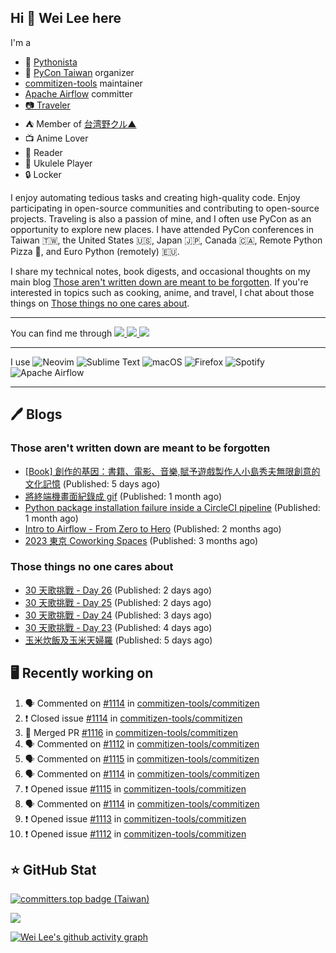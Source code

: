 ## Hi 👋 Wei Lee here

I'm a

* 🐍 [Pythonista](https://pycon-note.wei-lee.me/)
* 🐍 [PyCon Taiwan](https://tw.pycon.org/) organizer
* [commitizen-tools](https://github.com/commitizen-tools) maintainer
* [Apache Airflow](https://github.com/apache/airflow/) committer
* [📷 Traveler](https://travlog.wei-lee.me/)
* ⛺ Member of [台湾野クル▲](https://twitter.com/Taiwannokuru)
* 📺 Anime Lover
* 📖 Reader
* 🎵 Ukulele Player
* 🔒 Locker

I enjoy automating tedious tasks and creating high-quality code. Enjoy participating in open-source communities and contributing to open-source projects. Traveling is also a passion of mine, and I often use PyCon as an opportunity to explore new places. I have attended PyCon conferences in Taiwan 🇹🇼, the United States 🇺🇸, Japan 🇯🇵, Canada 🇨🇦, Remote Python Pizza 🍕, and Euro Python (remotely) 🇪🇺.

I share my technical notes, book digests, and occasional thoughts on my main blog [Those aren't written down are meant to be forgotten](https://blog.wei-lee.me/). If you're interested in topics such as cooking, anime, and travel, I chat about those things on [Those things no one cares about](https://travlog.wei-lee.me/).


---

<p align="left">
You can find me through
  <a href="https://in.linkedin.com/in/clleew" target="blank">
    <img src="https://img.shields.io/badge/LinkedIn-0077B5?style=for-the-badge&logo=linkedin&logoColor=white" />
  </a>
  <a href="https://twitter.com/clleew" target="blank">
    <img src="https://img.shields.io/badge/Twitter-1DA1F2?style=for-the-badge&logo=twitter&logoColor=white" />
  </a>
  <a href="https://github.com/Lee-W/" target="blank">
    <img src="https://img.shields.io/badge/GitHub-100000?style=for-the-badge&logo=github&logoColor=white" />
  </a>
</p>

---

I use ![Neovim](https://img.shields.io/badge/NeoVim-%2357A143.svg?&style=for-the-badge&logo=neovim&logoColor=white) ![Sublime Text](https://img.shields.io/badge/sublime_text-%23575757.svg?style=for-the-badge&logo=sublime-text&logoColor=important) ![macOS](https://img.shields.io/badge/mac%20os-000000?style=for-the-badge&logo=macos&logoColor=F0F0F0) ![Firefox](https://img.shields.io/badge/Firefox-FF7139?style=for-the-badge&logo=Firefox-Browser&logoColor=white) ![Spotify](https://img.shields.io/badge/Spotify-1ED760?style=for-the-badge&logo=spotify&logoColor=white) ![Apache Airflow](https://img.shields.io/badge/Apache%20Airflow-017CEE?style=for-the-badge&logo=Apache%20Airflow&logoColor=white)

---


## 🖊️ Blogs

### Those aren't written down are meant to be forgotten

* [[Book] 創作的基因：書籍、電影、音樂,賦予遊戲製作人小島秀夫無限創意的文化記憶](https://blog.wei-lee.me/posts/book/2024/05/creative-gene) (Published: 5 days ago)
* [將終端機畫面紀錄成 gif](https://blog.wei-lee.me/posts/tech/2024/04/record-terminal-actions-and-export-as-gif) (Published: 1 month ago)
* [Python package installation failure inside a CircleCI pipeline](https://blog.wei-lee.me/posts/tech/2024/04/python-package-installation-failure-inside-a-CircleCI-pipeline) (Published: 1 month ago)
* [Intro to Airflow - From Zero to Hero](https://blog.wei-lee.me/posts/tech/2024/02/intro-to-airflow-from-zero-to-hero) (Published: 2 months ago)
* [2023 東京 Coworking Spaces](https://blog.wei-lee.me/posts/tech/2024/01/2023-tokyo-coworking-space) (Published: 3 months ago)

### Those things no one cares about
 
 * [30 天歌挑戰 - Day 26](https://travlog.wei-lee.me/posts/review/2024/05/30-day-song-challenge-day-26) (Published: 2 days ago)
 * [30 天歌挑戰 - Day 25](https://travlog.wei-lee.me/posts/review/2024/05/30-day-song-challenge-day-25) (Published: 2 days ago)
 * [30 天歌挑戰 - Day 24](https://travlog.wei-lee.me/posts/review/2024/05/30-day-song-challenge-day-24) (Published: 3 days ago)
 * [30 天歌挑戰 - Day 23](https://travlog.wei-lee.me/posts/review/2024/05/30-day-song-challenge-day-23) (Published: 4 days ago)
 * [玉米炊飯及玉米天婦羅](https://travlog.wei-lee.me/posts/cook/2024/05/rider-s-corn-set) (Published: 5 days ago)

## 🖥️ Recently working on

1. 🗣 Commented on [#1114](https://github.com/commitizen-tools/commitizen/issues/1114) in [commitizen-tools/commitizen](https://github.com/commitizen-tools/commitizen)
2. ❗️ Closed issue [#1114](https://github.com/commitizen-tools/commitizen/issues/1114) in [commitizen-tools/commitizen](https://github.com/commitizen-tools/commitizen)
3. 🎉 Merged PR [#1116](https://github.com/commitizen-tools/commitizen/pull/1116) in [commitizen-tools/commitizen](https://github.com/commitizen-tools/commitizen)
4. 🗣 Commented on [#1112](https://github.com/commitizen-tools/commitizen/issues/1112) in [commitizen-tools/commitizen](https://github.com/commitizen-tools/commitizen)
5. 🗣 Commented on [#1115](https://github.com/commitizen-tools/commitizen/issues/1115) in [commitizen-tools/commitizen](https://github.com/commitizen-tools/commitizen)
6. 🗣 Commented on [#1114](https://github.com/commitizen-tools/commitizen/issues/1114) in [commitizen-tools/commitizen](https://github.com/commitizen-tools/commitizen)
7. ❗️ Opened issue [#1115](https://github.com/commitizen-tools/commitizen/issues/1115) in [commitizen-tools/commitizen](https://github.com/commitizen-tools/commitizen)
8. 🗣 Commented on [#1114](https://github.com/commitizen-tools/commitizen/issues/1114) in [commitizen-tools/commitizen](https://github.com/commitizen-tools/commitizen)
9. ❗️ Opened issue [#1113](https://github.com/commitizen-tools/commitizen/issues/1113) in [commitizen-tools/commitizen](https://github.com/commitizen-tools/commitizen)
10. ❗️ Opened issue [#1112](https://github.com/commitizen-tools/commitizen/issues/1112) in [commitizen-tools/commitizen](https://github.com/commitizen-tools/commitizen)


## ⭐ GitHub Stat

[![committers.top badge (Taiwan)](https://user-badge.committers.top/taiwan_public/Lee-W.svg)](https://user-badge.committers.top/taiwan_public/Lee-W)

[![](https://github-readme-stats.vercel.app/api?username=Lee-W&show_icons=true&hide_title=true&cache_seconds=86400)](https://github.com/anuraghazra/github-readme-stats)

[![Wei Lee's github activity graph](https://github-readme-activity-graph.vercel.app/graph?username=Lee-W&theme=dracula)](https://github.com/ashutosh00710/github-readme-activity-graph)
